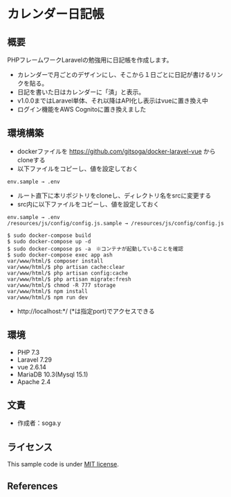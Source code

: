 # カレンダー日記帳

## 概要

PHPフレームワークLaravelの勉強用に日記帳を作成します。

- カレンダーで月ごとのデザインにし、そこから１日ごとに日記が書けるリンクを貼る。
- 日記を書いた日はカレンダーに「済」と表示。
- v1.0.0まではLaravel単体、それ以降はAPI化し表示はvueに置き換え中
- ログイン機能をAWS Cognitoに置き換えました

## 環境構築

- dockerファイルを https://github.com/gitsoga/docker-laravel-vue からcloneする
- 以下ファイルをコピーし、値を設定しておく
```
env.sample → .env
```

- ルート直下に本リポジトリをcloneし、ディレクトリ名をsrcに変更する
- src内に以下ファイルをコピーし、値を設定しておく
```
env.sample → .env
/resources/js/config/config.js.sample → /resources/js/config/config.js
```

```
$ sudo docker-compose build
$ sudo docker-compose up -d
$ sudo docker-compose ps -a　※コンテナが起動していることを確認
$ sudo docker-compose exec app ash 
var/www/html/$ composer install
var/www/html/$ php artisan cache:clear
var/www/html/$ php artisan config:cache
var/www/html/$ php artisan migrate:fresh
var/www/html/$ chmod -R 777 storage
var/www/html/$ npm install
var/www/html/$ npm run dev
```

- http://localhost:*/ (*は指定port)でアクセスできる

## 環境

- PHP 7.3
- Laravel 7.29
- vue 2.6.14
- MariaDB 10.3(Mysql 15.1)
- Apache 2.4

## 文責

* 作成者：soga.y

## ライセンス

This sample code is under [MIT license](https://en.wikipedia.org/wiki/MIT_License).

## References

